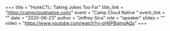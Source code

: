 +++
title = "HonkCTL: Taking Jokes Too Far"
title_link = "https://campcloudnative.com/"
event = "Camp Cloud Native "
event_link = ""
date = "2020-06-23"
author = "Jeffrey Sica"
role = "speaker"
slides = ""
video = "https://www.youtube.com/watch?v=oH9PBqmgAQs"
+++
